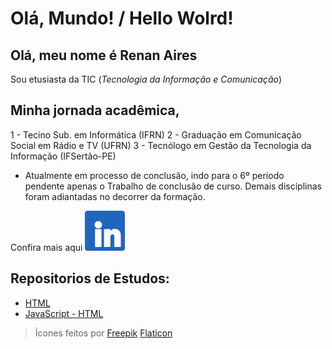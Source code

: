 
# Olá, Mundo! / Hello Wolrd!

## Olá, meu nome é Renan Aires
Sou etusiasta da TIC (_Tecnologia da Informação e Comunicação_)

## Minha jornada acadêmica,
1 - Tecino Sub. em Informática (IFRN)
2 - Graduação em Comunicação Social em Rádio e TV (UFRN)
3 - Tecnólogo em Gestão da Tecnologia da Informação (IFSertão-PE)
  - Atualmente em processo de conclusão, indo para o 6º período pendente apenas o Trabalho de conclusão de curso. Demais disciplinas foram adiantadas no decorrer da formação.

Confira mais aqui [![Linkedin]( https://github.com/renanairestic/Ola-Mundo/blob/76fb3fe556f5dca67e3f5cad2dbf81b6cd2d2d85/assets/in.png)](https://www.linkedin.com/in/renan-aires-tic/ "Conecte-se")


## Repositorios de Estudos:

*  [HTML](https://github.com/renanairestic/Ola-Mundo/blob/826807113dbd0bb34e4bea2d6da156b93b00c0fd/site-exemplos/html/index.html 'Acesse o repositório')
* [JavaScript - HTML](https://github.com/renanairestic/Ola-Mundo/blob/826807113dbd0bb34e4bea2d6da156b93b00c0fd/site-exemplos/js/index.html 'Acesse o repositório')

> Ícones feitos por [Freepik](https://www.flaticon.com/br/autores/freepik "Freepik") [Flaticon](https://www.flaticon.com/br/ "www.flaticon.com") 
